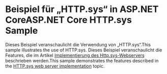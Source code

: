 # <a name="aspnet-core-httpsys-sample"></a><span data-ttu-id="23ca6-101">Beispiel für „HTTP.sys“ in ASP.NET Core</span><span class="sxs-lookup"><span data-stu-id="23ca6-101">ASP.NET Core HTTP.sys Sample</span></span>

<span data-ttu-id="23ca6-102">Dieses Beispiel veranschaulicht die Verwendung von „HTTP.sys“.</span><span class="sxs-lookup"><span data-stu-id="23ca6-102">This sample illustrates the use of HTTP.sys.</span></span> <span data-ttu-id="23ca6-103">Dieses Beispiel veranschaulicht die Features, die im Artikel [Implementierung des Http.sys-Webservers](https://docs.microsoft.com/aspnet/core/fundamentals/servers/httpsys) beschrieben werden.</span><span class="sxs-lookup"><span data-stu-id="23ca6-103">This sample demonstrates the features described in the [HTTP.sys web server implementation](https://docs.microsoft.com/aspnet/core/fundamentals/servers/httpsys) topic.</span></span>
